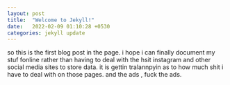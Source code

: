 ```yaml
---
layout: post
title:  "Welcome to Jekyll!"
date:   2022-02-09 01:10:28 +0530
categories: jekyll update
---
```

so this is the first blog post in the page. i hope i can finally document my stuf fonline rather than having to deal with the hsit instagram and other social media sites to store data. it is gettin tralannpyin as to how much shit  i have to deal with on those pages. and the ads , fuck the ads.